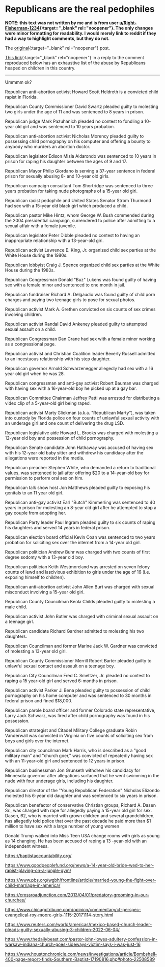 # Republicans are the real pedophiles

**NOTE: this text was not written by me and is from user
[u/Right-Fisherman-1234](https://www.reddit.com/user/Right-Fisherman-1234){:target="_blank"
rel="noopener"}. The only changes were minor formatting for
readability.  I would merely link to reddit if they had a way to
highlight comments, but they do not.**

The
[original](https://www.reddit.com/r/politics/comments/vgmary/texas_gop_adopts_shockingly_explicit_antilgbtq/id27rvz/){:target="_blank" rel="noopener"} post.

[This link](https://www.dailykos.com/history/user/CajsaLilliehook){:target="_blank" rel="noopener"} in
a reply to the comment reproduced below has an exhaustive list of the
abuse by Republicans heaped on children in this country.

-------------------------------------------------------------------------------

Ummmm ok? 

Republican anti-abortion activist Howard Scott Heldreth is a convicted child rapist in Florida.

Republican County Commissioner David Swartz pleaded guilty to molesting two girls under the age of 11 and was sentenced to 8 years in prison.

Republican judge Mark Pazuhanich pleaded no contest to fondling a 10-year old girl and was sentenced to 10 years probation.

Republican anti-abortion activist Nicholas Morency pleaded guilty to possessing child pornography on his computer and offering a bounty to anybody who murders an abortion doctor.

Republican legislator Edison Misla Aldarondo was sentenced to 10 years in prison for raping his daughter between the ages of 9 and 17.

Republican Mayor Philip Giordano is serving a 37-year sentence in federal prison for sexually abusing 8- and 10-year old girls.

Republican campaign consultant Tom Shortridge was sentenced to three years probation for taking nude photographs of a 15-year old girl.

Republican racist pedophile and United States Senator Strom Thurmond had sex with a 15-year old black girl which produced a child.

Republican pastor Mike Hintz, whom George W. Bush commended during the 2004 presidential campaign, surrendered to police after admitting to a sexual affair with a female juvenile.

Republican legislator Peter Dibble pleaded no contest to having an inappropriate relationship with a 13-year-old girl.

Republican activist Lawrence E. King, Jr. organized child sex parties at the White House during the 1980s.

Republican lobbyist Craig J. Spence organized child sex parties at the White House during the 1980s.

Republican Congressman Donald "Buz" Lukens was found guilty of having sex with a female minor and sentenced to one month in jail.

Republican fundraiser Richard A. Delgaudio was found guilty of child porn charges and paying two teenage girls to pose for sexual photos.

Republican activist Mark A. Grethen convicted on six counts of sex crimes involving children.

Republican activist Randal David Ankeney pleaded guilty to attempted sexual assault on a child.

Republican Congressman Dan Crane had sex with a female minor working as a congressional page.

Republican activist and Christian Coalition leader Beverly Russell admitted to an incestuous relationship with his step daughter.

Republican governor Arnold Schwarzenegger allegedly had sex with a 16 year old girl when he was 28.

Republican congressman and anti-gay activist Robert Bauman was charged with having sex with a 16-year-old boy he picked up at a gay bar.

Republican Committee Chairman Jeffrey Patti was arrested for distributing a video clip of a 5-year-old girl being raped.

Republican activist Marty Glickman (a.k.a. "Republican Marty"), was taken into custody by Florida police on four counts of unlawful sexual activity with an underage girl and one count of delivering the drug LSD.

Republican legislative aide Howard L. Brooks was charged with molesting a 12-year old boy and possession of child pornography.

Republican Senate candidate John Hathaway was accused of having sex with his 12-year old baby sitter and withdrew his candidacy after the allegations were reported in the media.

Republican preacher Stephen White, who demanded a return to traditional values, was sentenced to jail after offering $20 to a 14-year-old boy for permission to perform oral sex on him.

Republican talk show host Jon Matthews pleaded guilty to exposing his genitals to an 11 year old girl.

Republican anti-gay activist Earl "Butch" Kimmerling was sentenced to 40 years in prison for molesting an 8-year old girl after he attempted to stop a gay couple from adopting her.

Republican Party leader Paul Ingram pleaded guilty to six counts of raping his daughters and served 14 years in federal prison.

Republican election board official Kevin Coan was sentenced to two years probation for soliciting sex over the internet from a 14-year old girl.

Republican politician Andrew Buhr was charged with two counts of first degree sodomy with a 13-year old boy.

Republican politician Keith Westmoreland was arrested on seven felony counts of lewd and lascivious exhibition to girls under the age of 16 (i.e. exposing himself to children).

Republican anti-abortion activist John Allen Burt was charged with sexual misconduct involving a 15-year old girl.

Republican County Councilman Keola Childs pleaded guilty to molesting a male child.

Republican activist John Butler was charged with criminal sexual assault on a teenage girl.

Republican candidate Richard Gardner admitted to molesting his two daughters.

Republican Councilman and former Marine Jack W. Gardner was convicted of molesting a 13-year old girl.

Republican County Commissioner Merrill Robert Barter pleaded guilty to unlawful sexual contact and assault on a teenage boy.

Republican City Councilman Fred C. Smeltzer, Jr. pleaded no contest to raping a 15 year-old girl and served 6-months in prison.

Republican activist Parker J. Bena pleaded guilty to possession of child pornography on his home computer and was sentenced to 30 months in federal prison and fined $18,000.

Republican parole board officer and former Colorado state representative, Larry Jack Schwarz, was fired after child pornography was found in his possession.

Republican strategist and Citadel Military College graduate Robin Vanderwall was convicted in Virginia on five counts of soliciting sex from boys and girls over the internet.

Republican city councilman Mark Harris, who is described as a "good military man" and "church goer," was convicted of repeatedly having sex with an 11-year-old girl and sentenced to 12 years in prison.

Republican businessman Jon Grunseth withdrew his candidacy for Minnesota governor after allegations surfaced that he went swimming in the nude with four underage girls, including his daughter.

Republican director of the "Young Republican Federation" Nicholas Elizondo molested his 6-year old daughter and was sentenced to six years in prison.

Republican benefactor of conservative Christian groups, Richard A. Dasen Sr., was charged with rape for allegedly paying a 15-year old girl for sex. Dasen, 62, who is married with grown children and several grandchildren, has allegedly told police that over the past decade he paid more than $1 million to have sex with a large number of young women

Donald Trump walked into Miss Teen USA change rooms with girls as young as 14 changing.  He has been accused of raping a 13 -year-old with an independent witness.

https://baptistaccountability.org/

https://www.goodpeoplefund.org/news/a-14-year-old-bride-wed-to-her-rapist-playing-on-a-jungle-gym/

https://www.pbs.org/wgbh/frontline/article/married-young-the-fight-over-child-marriage-in-america/

https://crossroadjunction.com/2013/04/01/predatory-grooming-in-our-churches/

https://www.chicagotribune.com/opinion/commentary/ct-perspec-evangelical-roy-moore-girls-1115-20171114-story.html

https://www.reuters.com/world/americas/mexico-based-church-leader-pleads-guilty-sexually-abusing-3-children-2022-06-04/

https://www.thedailybeast.com/pastor-john-lowes-adultery-confession-in-warsaw-indiana-church-goes-sideways-victim-says-i-was-just-16

https://www.houstonchronicle.com/news/investigations/article/Bombshell-400-page-report-finds-Southern-Baptist-17190816.php#photo-22508589
